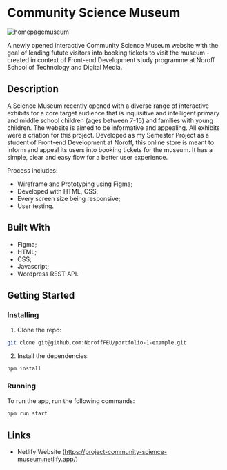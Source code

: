 # Community Science Museum

![homepagemuseum](https://user-images.githubusercontent.com/50967213/194753053-70130ec9-ca05-468f-9ecc-27c1ef2b2e7d.jpg)

A newly opened interactive Community Science Museum website with the goal of leading futute visitors into booking tickets to visit the museum - created in context of Front-end Development study programme at Noroff School of Technology and Digital Media.

## Description

A Science Museum recently opened with a diverse range of interactive exhibits for a core target audience that is inquisitive and intelligent primary and middle school children (ages between 7-15) and families with young children. The website is aimed to be informative and appealing. All exhibits were a criation for this project.
Developed as my Semester Project as a student of Front-end Development at Noroff, this online store is meant to inform and appeal its users into booking tickets for the museum. It has a simple, clear and easy flow for a better user experience.

Process includes:

- Wireframe and Prototyping using Figma;
- Developed with HTML, CSS;
- Every screen size being responsive;
- User testing.

## Built With

- Figma;
- HTML;
- CSS;
- Javascript;
- Wordpress REST API.

## Getting Started

### Installing

1. Clone the repo:

```bash
git clone git@github.com:NoroffFEU/portfolio-1-example.git
```

2. Install the dependencies:

```
npm install
```

### Running

To run the app, run the following commands:

```bash
npm run start
```

## Links

- Netlify Website (https://project-community-science-museum.netlify.app/)


